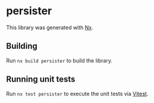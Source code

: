# persister

This library was generated with [Nx](https://nx.dev).

## Building

Run `nx build persister` to build the library.

## Running unit tests

Run `nx test persister` to execute the unit tests via [Vitest](https://vitest.dev/).
